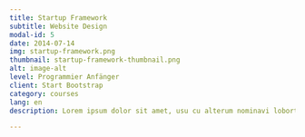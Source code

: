```yaml
---
title: Startup Framework
subtitle: Website Design
modal-id: 5
date: 2014-07-14
img: startup-framework.png
thumbnail: startup-framework-thumbnail.png
alt: image-alt
level: Programmier Anfänger
client: Start Bootstrap
category: courses
lang: en
description: Lorem ipsum dolor sit amet, usu cu alterum nominavi lobortis. At duo novum diceret. Tantas apeirian vix et, usu sanctus postulant inciderint ut, populo diceret necessitatibus in vim. Cu eum dicam feugiat noluisse.

---
```

